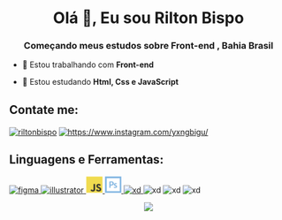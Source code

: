 
  
  
  <h1 align="center">Olá 👋, Eu sou Rilton Bispo</h1>
<h3 align="center">Começando meus estudos sobre Front-end , Bahia Brasil</h3>


- 🔭 Estou trabalhando com **Front-end**

- 🌱 Estou estudando **Html, Css e JavaScript**

<h2 align="left">Contate me:</h3>
<p align="left">
<a href="https://www.linkedin.com/in/rilton-bispo-460069198/" target="blank"><img align="center" src="https://raw.githubusercontent.com/rahuldkjain/github-profile-readme-generator/master/src/images/icons/Social/linked-in-alt.svg" alt="riltonbispo" height="20" width="30" /></a>
<a href="https://www.instagram.com/yxngbigu/" target="blank"><img align="center" src="https://raw.githubusercontent.com/rahuldkjain/github-profile-readme-generator/master/src/images/icons/Social/instagram.svg" alt="https://www.instagram.com/yxngbigu/" height="20" width="30" /></a>
</p>

<h2 align="left">Linguagens e Ferramentas:</h3>
<p align="left"> 
<a href="https://www.figma.com/" target="_blank" rel="noreferrer"> <img src="https://www.vectorlogo.zone/logos/figma/figma-icon.svg" alt="figma" width="30" height="30"/> </a> 
<a href="https://www.adobe.com/in/products/illustrator.html" target="_blank" rel="noreferrer"> <img src="https://www.vectorlogo.zone/logos/adobe_illustrator/adobe_illustrator-icon.svg" alt="illustrator" width="30" height="30"/> </a> 
<a href="https://developer.mozilla.org/en-US/docs/Web/JavaScript" target="_blank" rel="noreferrer"> <img src="https://raw.githubusercontent.com/devicons/devicon/master/icons/javascript/javascript-original.svg" alt="javascript" width="30" height="30"/> </a>
<a href="https://www.photoshop.com/en" target="_blank" rel="noreferrer"> <img src="https://raw.githubusercontent.com/devicons/devicon/master/icons/photoshop/photoshop-line.svg" alt="photoshop" width="30" height="30"/> </a> 
<a href="https://www.adobe.com/products/xd.html" target="_blank" rel="noreferrer"> <img src="https://cdn.worldvectorlogo.com/logos/adobe-xd.svg" alt="xd" width="30" height="30"/> </a> 
<img src="https://cdn.jsdelivr.net/gh/devicons/devicon/icons/css3/css3-original.svg" alt="xd" width="30" height="30"/>
<img src="https://cdn.jsdelivr.net/gh/devicons/devicon/icons/html5/html5-original.svg" alt="xd" width="30" height="30"  />
<img src="https://cdn.jsdelivr.net/gh/devicons/devicon/icons/react/react-original.svg" alt="xd" width="30" height="30" />
          
</p>


<div align="center">
  <a href="https://github.com/riltonbispo">

  <img height="180em" src="https://github-readme-stats.vercel.app/api/top-langs/?username=riltonbispo&layout=compact&langs_count=7&theme=graywhite"/>
</div>

